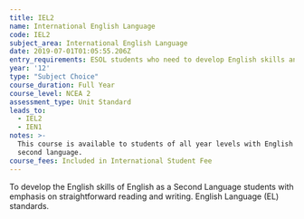 ```yaml
---
title: IEL2
name: International English Language
code: IEL2
subject_area: International English Language
date: 2019-07-01T01:05:55.206Z
entry_requirements: ESOL students who need to develop English skills and HOF/TIC approval.
year: '12'
type: "Subject Choice"
course_duration: Full Year
course_level: NCEA 2
assessment_type: Unit Standard
leads_to:
  - IEL2
  - IEN1
notes: >-
  This course is available to students of all year levels with English as a
  second language.
course_fees: Included in International Student Fee
---
```

To develop the English skills of English as a Second Language students with emphasis on straightforward reading and writing. English Language (EL) standards.
